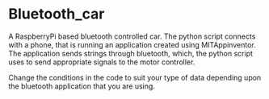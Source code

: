 # Bluetooth_car
A RaspberryPi based bluetooth controlled car. The python script connects with a phone, that is running an application created using MITAppinventor. The application sends strings through bluetooth, which, the python script uses to send appropriate signals to the motor controller.

Change the conditions in the code to suit your type of data depending upon the bluetooth application that you are using. 
